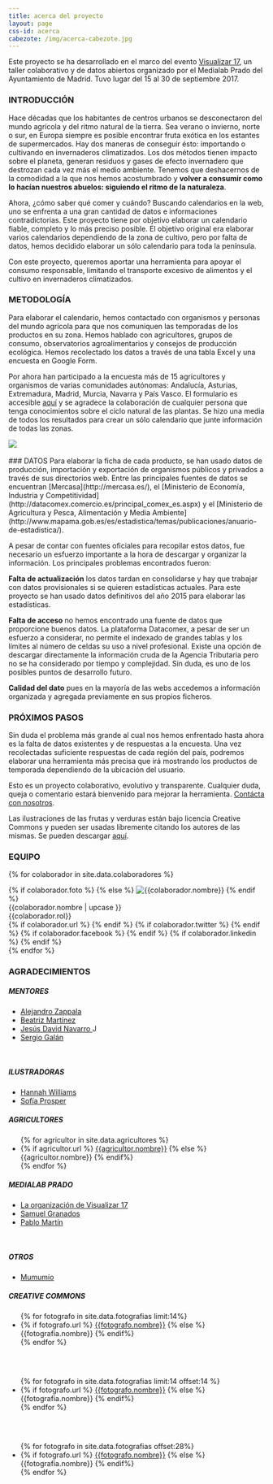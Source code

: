 ```yaml
---
title: acerca del proyecto
layout: page
css-id: acerca
cabezote: /img/acerca-cabezote.jpg
---
```


Este proyecto se ha desarrollado en el marco del evento [Visualizar 17](http://medialab-prado.es/article/visualizar17-migraciones-proyectos-seleccionados), un taller colaborativo y de datos abiertos organizado por el Medialab Prado del Ayuntamiento de Madrid. Tuvo lugar del 15 al 30 de septiembre 2017.

### INTRODUCCIÓN
Hace décadas que los habitantes de centros urbanos se desconectaron del mundo agrícola y del ritmo natural de la tierra. Sea verano o invierno, norte o sur, en Europa siempre es posible encontrar fruta exótica en los estantes de supermercados. Hay dos maneras de conseguir ésto: importando o cultivando en invernaderos climatizados. Los dos métodos tienen impacto sobre el planeta, generan residuos y gases de efecto invernadero que destrozan cada vez más el medio ambiente. Tenemos que deshacernos de la comodidad a la que nos hemos acostumbrado y **volver a consumir como lo hacían nuestros abuelos: siguiendo el ritmo de la naturaleza**.

Ahora, ¿cómo saber qué comer y cuándo? Buscando calendarios en la web, uno se enfrenta a una gran cantidad de datos e informaciones contradictorias. Este proyecto tiene por objetivo elaborar un calendario fiable, completo y lo más preciso posible. El objetivo original era elaborar varios calendarios dependiendo de la zona de cultivo, pero por falta de datos, hemos decidido elaborar un sólo calendario para toda la península.

Con este proyecto, queremos aportar una herramienta para apoyar el consumo responsable, limitando el transporte excesivo de alimentos y el cultivo en invernaderos climatizados.


### METODOLOGÍA
Para elaborar el calendario, hemos contactado con organismos y personas del mundo agrícola para que nos comuniquen las temporadas de los productos en su zona. Hemos hablado con agricultores, grupos de consumo, observatorios agroalimentarios y consejos de producción ecológica. Hemos recolectado los datos a través de una tabla Excel y una encuesta en Google Form.

Por ahora han participado a la encuesta más de 15 agricultores y organismos de varias comunidades autónomas: Andalucía, Asturias, Extremadura, Madrid, Murcia, Navarra y País Vasco. El formulario es accesible [aquí](https://goo.gl/forms/TQiNrQp6pvbUiLWI2) y se agradece la colaboración de cualquier persona que tenga conocimientos sobre el ciclo natural de las plantas. Se hizo una media de todos los resultados para crear un sólo calendario que junte información de todas las zonas.
<br>
<div class="row">
  <div class="col-sm-12 col-xs-12">
  <img class="img-responsive img-centered" src="{{site.url}}/img/valores.jpg">
</div>
</div>
<br>
### DATOS
Para elaborar la ficha de cada producto, se han usado datos de producción, importación y exportación de organismos públicos y privados a través de sus directorios web. Entre las principales fuentes de datos se encuentran [Mercasa](http://mercasa.es/), el [Ministerio de Economía, Industria y Competitividad](http://datacomex.comercio.es/principal_comex_es.aspx) y el [Ministerio de Agricultura y Pesca, Alimentación y Media Ambiente](http://www.mapama.gob.es/es/estadistica/temas/publicaciones/anuario-de-estadistica/).

A pesar de contar con fuentes oficiales para recopilar estos datos, fue necesario un esfuerzo importante a la hora de descargar y organizar la información. Los principales problemas encontrados fueron:

**Falta de actualización** los datos tardan en consolidarse y hay que trabajar con datos provisionales si se quieren estadísticas actuales. Para este proyecto se han usado datos definitivos del año 2015 para elaborar las estadísticas.

**Falta de acceso** no hemos encontrado una fuente de datos que proporcione buenos datos. La plataforma Datacomex, a pesar de ser un esfuerzo a considerar, no permite el indexado de grandes tablas y los límites al número de celdas su uso a nivel profesional. Existe una opción de descargar directamente la información cruda de la Agencia Tributaria pero no se ha considerado por tiempo y complejidad. Sin duda, es uno de los posibles puntos de desarrollo futuro.

**Calidad del dato** pues en la mayoría de las webs accedemos a información organizada y agregada previamente en sus propios ficheros.

### PRÓXIMOS PASOS
Sin duda el problema más grande al cual nos hemos enfrentado hasta ahora es la falta de datos existentes y de respuestas a la encuesta. Una vez recolectadas suficiente respuestas de cada región del país, podremos elaborar una herramienta más precisa que irá mostrando los productos de temporada dependiendo de la ubicación del usuario.

Esto es un proyecto colaborativo, evolutivo y transparente. Cualquier duda, queja o comentario estará bienvenido para mejorar la herramienta. [Contácta con nosotros]({{site.url}}/contacto).

Las ilustraciones de las frutas y verduras están bajo licencia Creative Commons y pueden ser usadas libremente citando los autores de las mismas. Se pueden descargar [aquí](https://github.com/ffosset/journey-of-food/tree/master/ilustraciones/to-web).

### EQUIPO
<div class="row">

{% for colaborador in site.data.colaboradores %}
  <div class="col-sm-4 col-xs-6 colaborador" >
    {% if colaborador.foto %}
    {% else %}
      <img class="img-responsive " src="https://robohash.org/{{colaborador.nombre | url_encode}}" alt="{{colaborador.nombre}}" title="{{colaborador.nombre}}">
    {% endif %}
    <div class="pull-left">
    {{colaborador.nombre | upcase }}<br>
    {{colaborador.rol}}<br>
    </div>
    <div class="pull-right">
    {% if colaborador.url %}
      <a href="{{colaborador.url}}" target="_blank"><i class="fa fa-home"></i></a>
    {% endif %}
    {% if colaborador.twitter %}
      <a href="https://twitter.com/{{colaborador.twitter}}" target="_blank"><i class="fa fa-twitter"></i></a>
    {% endif %}
    {% if colaborador.facebook %}
      <a href="{{colaborador.facebook}}" target="_blank"><i class="fa fa-facebook"></i></a>
    {% endif %}
    {% if colaborador.linkedin %}
      <a href="{{colaborador.linkedin}}" target="_blank"><i class="fa fa-linkedin"></i></a>
    {% endif %}
    </div>
  </div>
{% endfor %}
</div>

### AGRADECIMIENTOS
<div class="row">
  <div class="col-sm-4 col-xs-12" >
  <h5>MENTORES</h5>
  <ul>
    <li> <a href="https://twitter.com/alayzappala" target="_blank"> Alejandro Zappala </a> </li>
    <li> <a href="https://twitter.com/maritrinez" target="_blank">Beatriz Martínez</a></li>
    <li> <a href="https://twitter.com/jesusda" target="_blank"> Jesús David Navarro </a> J</li>
    <li> <a href="https://twitter.com/sergioeclectico" target="_blank"> Sergio Galán </a> </li>
  </ul>
  <br>
  <h5>ILUSTRADORAS</h5>
  <ul>
    <li> <a href="https://twitter.com/LittleMsNimbus" target="_blank"> Hannah Williams </a> </li>
    <li> <a href="https://twitter.com/sofipros" target="_blank"> Sofía Prosper </a> </li>
  </ul>

  </div>
  <div class="col-sm-4 col-xs-12" >
  <h5>AGRICULTORES</h5>
  <ul>
    {% for agricultor in site.data.agricultores %}
    <li>
      {% if agricultor.url %}
        <a href="{{agricultor.url}}">{{agricultor.nombre}}</a>
      {% else %}
        {{agricultor.nombre}}
      {% endif%}
    </li>
    {% endfor %}
  </ul>
  </div>
  <div class="col-sm-4 col-xs-12" >
  <h5>MEDIALAB PRADO</h5>
  <ul>
    <li><a href="http://medialab-prado.es/article/visualizar17-migraciones" target="_blank"> La organización de Visualizar 17 </a> </li>
    <li><a href="https://twitter.com/samugranados" target="_blank"> Samuel Granados </a> </li>
    <li><a href="https://twitter.com/pr3ssh" target="_blank"> Pablo Martín </a> </li>
  </ul>
  <br>
  <h5>OTROS</h5>
  <ul>
    <li> <a href="http://www.mumumio.com/" target="_blank"> Mumumío </a> </li>
  </ul>
  </div>
</div>

<div class="row">
  <div class="col-sm-4 col-xs-12" >
  <h5>CREATIVE COMMONS</h5>
  <ul>
    {% for fotografo in site.data.fotografias limit:14%}
    <li>
      {% if fotografo.url %}
        <a href="{{fotografo.url}}">{{fotografo.nombre}}</a>
      {% else %}
        {{fotografia.nombre}}
      {% endif%}
    </li>
    {% endfor %}
  </ul>
  </div>
  <div class="col-sm-4 col-xs-12" >
  <h5>&nbsp;</h5>
  <ul>
    {% for fotografo in site.data.fotografias limit:14 offset:14 %}
    <li>
      {% if fotografo.url %}
        <a href="{{fotografo.url}}">{{fotografo.nombre}}</a>
      {% else %}
        {{fotografia.nombre}}
      {% endif%}
    </li>
    {% endfor %}
  </ul>
  </div>
  <div class="col-sm-4 col-xs-12" >
  <h5>&nbsp;</h5>
  <ul>
    {% for fotografo in site.data.fotografias offset:28%}
    <li>
      {% if fotografo.url %}
        <a href="{{fotografo.url}}">{{fotografo.nombre}}</a>
      {% else %}
        {{fotografia.nombre}}
      {% endif%}
    </li>
    {% endfor %}
  </ul>
  </div>
</div>
